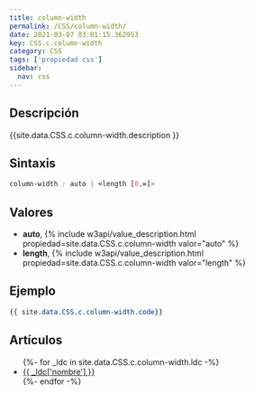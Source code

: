 ```yaml
---
title: column-width
permalink: /CSS/column-width/
date: 2021-03-07 03:01:15.362953
key: CSS.c.column-width
category: CSS
tags: ['propiedad css']
sidebar: 
  nav: css
---
```


## Descripción
{{site.data.CSS.c.column-width.description }}

## Sintaxis
~~~css
column-width : auto | <length [0,∞]>
~~~

## Valores
* **auto**,  {% include w3api/value_description.html propiedad=site.data.CSS.c.column-width valor="auto" %}
* **length**,  {% include w3api/value_description.html propiedad=site.data.CSS.c.column-width valor="length" %}

## Ejemplo
~~~css
{{ site.data.CSS.c.column-width.code}}
~~~

## Artículos
<ul>
{%- for _ldc in site.data.CSS.c.column-width.ldc -%}
   <li>
       <a href="{{_ldc['url'] }}">{{ _ldc['nombre'] }}</a>
   </li>
{%- endfor -%}
</ul>
